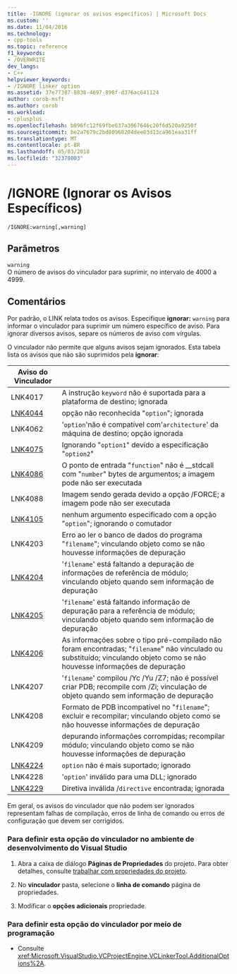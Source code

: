 ```yaml
---
title: -IGNORE (ignorar os avisos específicos) | Microsoft Docs
ms.custom: ''
ms.date: 11/04/2016
ms.technology:
- cpp-tools
ms.topic: reference
f1_keywords:
- /OVERWRITE
dev_langs:
- C++
helpviewer_keywords:
- /IGNORE linker option
ms.assetid: 37e77387-8838-4697-898f-d376ac641124
author: corob-msft
ms.author: corob
ms.workload:
- cplusplus
ms.openlocfilehash: b096fc12f69fbe637a3067646c20f6d520a9250f
ms.sourcegitcommit: be2a7679c2bd80968204dee03d13ca961eaa31ff
ms.translationtype: MT
ms.contentlocale: pt-BR
ms.lasthandoff: 05/03/2018
ms.locfileid: "32378003"
---
```

# <a name="ignore-ignore-specific-warnings"></a>/IGNORE (Ignorar os Avisos Específicos)
```  
/IGNORE:warning[,warning]  
```  
  
## <a name="parameters"></a>Parâmetros  
 `warning`  
 O número de avisos do vinculador para suprimir, no intervalo de 4000 a 4999.  
  
## <a name="remarks"></a>Comentários  
 Por padrão, o LINK relata todos os avisos. Especifique **ignorar:** `warning` para informar o vinculador para suprimir um número específico de aviso. Para ignorar diversos avisos, separe os números de aviso com vírgulas.  
  
 O vinculador não permite que alguns avisos sejam ignorados. Esta tabela lista os avisos que não são suprimidos pela **ignorar**:  
  
|Aviso do Vinculador||  
|--------------------|-|  
|LNK4017|A instrução `keyword` não é suportada para a plataforma de destino; ignorada|  
|[LNK4044](../../error-messages/tool-errors/linker-tools-warning-lnk4044.md)|opção não reconhecida "`option`"; ignorada|  
|LNK4062|'`option`'não é compatível com'`architecture`' da máquina de destino; opção ignorada|  
|[LNK4075](../../error-messages/tool-errors/linker-tools-warning-lnk4075.md)|Ignorando "`option1`" devido a especificação "`option2`"|  
|[LNK4086](../../error-messages/tool-errors/linker-tools-warning-lnk4086.md)|O ponto de entrada "`function`" não é __stdcall com "`number`" bytes de argumentos; a imagem pode não ser executada|  
|LNK4088|Imagem sendo gerada devido a opção /FORCE; a imagem pode não ser executada|  
|[LNK4105](../../error-messages/tool-errors/linker-tools-warning-lnk4105.md)|nenhum argumento especificado com a opção "`option`"; ignorando o comutador|  
|LNK4203|Erro ao ler o banco de dados do programa "`filename`"; vinculando objeto como se não houvesse informações de depuração|  
|[LNK4204](../../error-messages/tool-errors/linker-tools-warning-lnk4204.md)|'`filename`' está faltando a depuração de informações de referência de módulo; vinculando objeto quando sem informação de depuração|  
|[LNK4205](../../error-messages/tool-errors/linker-tools-warning-lnk4205.md)|'`filename`' está faltando informação de depuração para a referência de módulo; vinculando objeto quando sem informação de depuração|  
|[LNK4206](../../error-messages/tool-errors/linker-tools-warning-lnk4206.md)|As informações sobre o tipo pré-compilado não foram encontradas; "`filename`" não vinculado ou substituído; vinculando objeto como se não houvesse informações de depuração|  
|LNK4207|'`filename`' compilou /Yc /Yu /Z7; não é possível criar PDB; recompile com /Zi; vinculação de objeto quando sem informação de depuração|  
|LNK4208|Formato de PDB incompatível no "`filename`"; excluir e recompilar; vinculando objeto como se não houvesse informações de depuração|  
|LNK4209|depurando informações corrompidas; recompilar módulo; vinculando objeto como se não houvesse informações de depuração|  
|[LNK4224](../../error-messages/tool-errors/linker-tools-warning-lnk4224.md)|`option` não é mais suportado; ignorado|  
|LNK4228|'`option`' inválido para uma DLL; ignorado|  
|[LNK4229](../../error-messages/tool-errors/linker-tools-warning-lnk4229.md)|Diretiva inválida /`directive` encontrada; ignorada|  
  
 Em geral, os avisos do vinculador que não podem ser ignorados representam falhas de compilação, erros de linha de comando ou erros de configuração que devem ser corrigidos.  
  
### <a name="to-set-this-linker-option-in-the-visual-studio-development-environment"></a>Para definir esta opção do vinculador no ambiente de desenvolvimento do Visual Studio  
  
1.  Abra a caixa de diálogo **Páginas de Propriedades** do projeto. Para obter detalhes, consulte [trabalhar com propriedades do projeto](../../ide/working-with-project-properties.md).  
  
2.  No **vinculador** pasta, selecione o **linha de comando** página de propriedades.  
  
3.  Modificar o **opções adicionais** propriedade.  
  
### <a name="to-set-this-linker-option-programmatically"></a>Para definir esta opção do vinculador por meio de programação  
  
-   Consulte <xref:Microsoft.VisualStudio.VCProjectEngine.VCLinkerTool.AdditionalOptions%2A>.